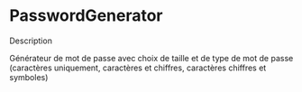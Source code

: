 # PasswordGenerator
Description

Générateur de mot de passe avec choix de taille et de type de mot de passe (caractères uniquement, caractères et chiffres, caractères chiffres et symboles)
